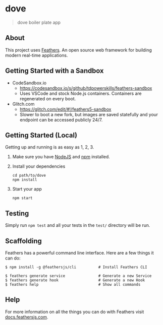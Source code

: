 # dove

> dove boiler plate app

## About

This project uses [Feathers](http://feathersjs.com). An open source web framework for building modern real-time applications.


## Getting Started with a Sandbox

- CodeSandbox.io
    - https://codesandbox.io/s/github/tdpowerskills/feathers-sandbox
    - Uses VSCode and stock Node.js containers. Containers are regenerated on every boot.
- Glitch.com
    - https://glitch.com/edit/#!/feathers5-sandbox
    - Slower to boot a new fork, but images are saved statefully and your endpoint can be accessed publicly 24/7.

## Getting Started (Local)

Getting up and running is as easy as 1, 2, 3.

1. Make sure you have [NodeJS](https://nodejs.org/) and [npm](https://www.npmjs.com/) installed.
2. Install your dependencies

    ```
    cd path/to/dove
    npm install
    ```

3. Start your app

    ```
    npm start
    ```

## Testing

Simply run `npm test` and all your tests in the `test/` directory will be run.

## Scaffolding

Feathers has a powerful command line interface. Here are a few things it can do:

```
$ npm install -g @feathersjs/cli          # Install Feathers CLI

$ feathers generate service               # Generate a new Service
$ feathers generate hook                  # Generate a new Hook
$ feathers help                           # Show all commands
```

## Help

For more information on all the things you can do with Feathers visit [docs.feathersjs.com](http://docs.feathersjs.com).
